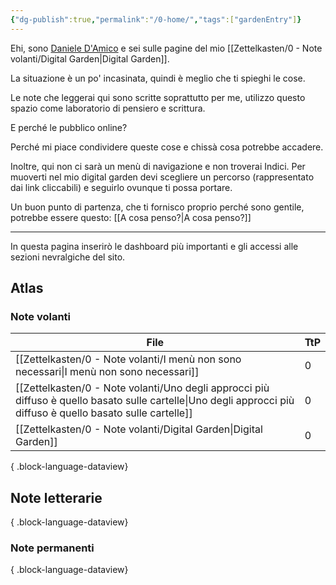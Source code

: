 ```yaml
---
{"dg-publish":true,"permalink":"/0-home/","tags":["gardenEntry"]}
---
```



Ehi, sono [Daniele D'Amico](https://danieledamico.tech) e sei sulle pagine del mio [[Zettelkasten/0 - Note volanti/Digital Garden\|Digital Garden]]. 

La situazione è un po' incasinata, quindi è meglio che ti spieghi le cose.

Le note che leggerai qui sono scritte soprattutto per me, utilizzo questo spazio come laboratorio di pensiero e scrittura.

E perché le pubblico online?

Perché mi piace condividere queste cose e chissà cosa potrebbe accadere.

Inoltre, qui non ci sarà un menù di navigazione e non troverai Indici. Per muoverti nel mio digital garden devi scegliere un percorso (rappresentato dai link cliccabili) e seguirlo ovunque ti possa portare.

Un buon punto di partenza, che ti fornisco proprio perché sono gentile, potrebbe essere questo: [[A cosa penso?\|A cosa penso?]]



---



In questa pagina inserirò le dashboard più importanti e gli accessi alle sezioni nevralgiche del sito.

## Atlas

### Note volanti

| File                                                                                                                                                              | TtP |
| ----------------------------------------------------------------------------------------------------------------------------------------------------------------- | --- |
| [[Zettelkasten/0 - Note volanti/I menù non sono necessari\|I menù non sono necessari]]                                                                         | 0   |
| [[Zettelkasten/0 - Note volanti/Uno degli approcci più diffuso è quello basato sulle cartelle\|Uno degli approcci più diffuso è quello basato sulle cartelle]] | 0   |
| [[Zettelkasten/0 - Note volanti/Digital Garden\|Digital Garden]]                                                                                               | 0   |

{ .block-language-dataview}

## Note letterarie


{ .block-language-dataview}


### Note permanenti

{ .block-language-dataview}
